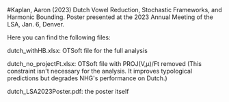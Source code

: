 #Kaplan, Aaron (2023) Dutch Vowel Reduction, Stochastic Frameworks, and Harmonic Bounding. Poster presented at the 2023 Annual Meeting of the LSA, Jan. 6, Denver.

Here you can find the following files:

dutch_withHB.xlsx: OTSoft file for the full analysis

dutch_no_projectFt.xlsx: OTSoft file with PROJ(V,μ)/Ft removed (This constraint isn't necessary for the analysis.  It improves typological predictions but degrades NHG's performance on Dutch.)

dutch_LSA2023Poster.pdf: the poster itself
